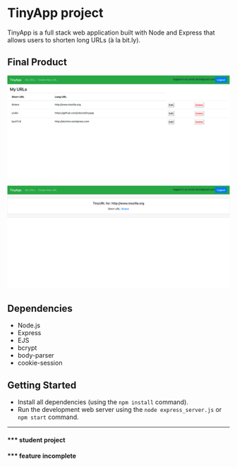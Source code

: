 # TinyApp project

TinyApp is a full stack web application built with Node and Express that allows users to shorten long URLs (à la bit.ly).


## Final Product

!['urls index'](/screenshot/index.png)

!['urls/:id'](/screenshot/urls.png)

## Dependencies

- Node.js
- Express
- EJS
- bcrypt
- body-parser
- cookie-session

## Getting Started

- Install all dependencies (using the `npm install` command).
- Run the development web server using the `node express_server.js` or `npm start` command.

----

#### ***  student project
#### *** feature incomplete
